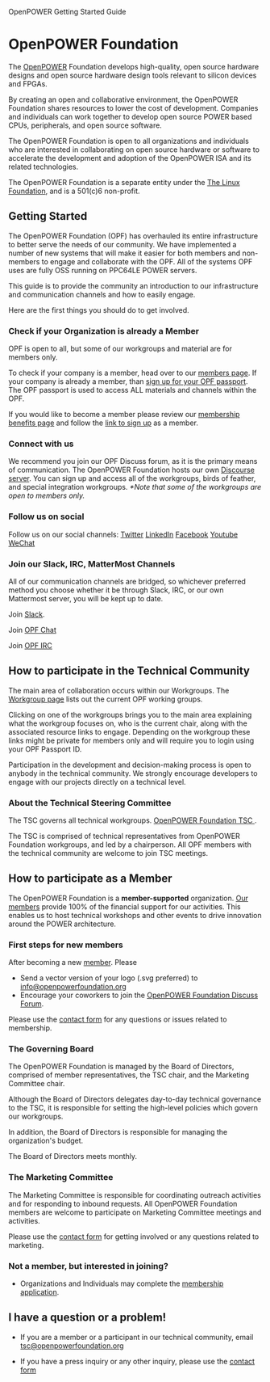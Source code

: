 OpenPOWER Getting Started Guide 

# OpenPOWER Foundation

The [OpenPOWER](https://openpowerfoundation.org) Foundation develops high-quality, open source hardware designs and open source hardware design tools relevant to silicon devices and FPGAs.

By creating an open and collaborative environment, the OpenPOWER Foundation shares resources to lower the cost of development. Companies and individuals can work together to develop open source POWER based CPUs, peripherals, and open source software.

The OpenPOWER Foundation is open to all organizations and individuals who are interested in collaborating on open source hardware or software to accelerate the development and adoption of the OpenPOWER ISA and its related technologies.

The OpenPOWER Foundation is a separate entity under the [The Linux Foundation](https://linuxfoundation.org), and is a 501(c)6 non-profit.


## Getting Started

The OpenPOWER Foundation (OPF) has overhauled its entire infrastructure to better serve the needs of our community. We have implemented a number of new systems that will make it easier for both members and non-members to engage and collaborate with the OPF. All of the systems OPF uses are fully OSS running on PPC64LE POWER servers.

This guide is to provide the community an introduction to our infrastructure and communication channels and how to easily engage. 

Here are the first things you should do to get involved. 

### Check if your Organization is already a Member

OPF is open to all, but some of our workgroups and material are for members only. 

To check if your company is a member, head over to our [members page](https://openpowerfoundation.org/members/). If your company is already a member, than [sign up for your OPF passport](https://openpowerfoundation.org/passport/). The OPF passport is used to access ALL materials and channels within the OPF.

If you would like to become a member please review our [membership benefits page](https://openpowerfoundation.org/join/) and follow the [link to sign up](https://enrollment.lfx.linuxfoundation.org/?project=openpowerfoundation) as a member. 

### Connect with us

We recommend you join our OPF Discuss forum, as it is the primary means of communication.  The OpenPOWER Foundation hosts our own [Discourse server](https://discuss.openpower.foundation/). You can sign up and access all of the workgroups, birds of feather, and special integration workgroups. 
_*Note that some of the workgroups are open to members only._


### Follow us on social

Follow us on our social channels: 
[Twitter](https://twitter.com/openpowerorg)
[LinkedIn](https://www.linkedin.com/company/openpower-foundation/)
[Facebook](https://www.facebook.com/openpower)
[Youtube](https://www.youtube.com/channel/UCNVcHm09eXVbvUzZkQs0_Sg)
[WeChat](http://weixin.qq.com/r/2DrD20PEWx4krQe492-K)



### Join our Slack, IRC, MatterMost Channels

All of our communication channels are bridged, so whichever preferred method you choose whether it be through Slack, IRC, or our own Mattermost server, you will be kept up to date.

Join [Slack](https://join.slack.com/t/openpowerfoundation/shared_invite/zt-9l4fabj6-C55eMvBqAPTbzlDS1b7bzQ).

Join [OPF Chat](https://chat.openpower.foundation/)

Join [OPF IRC](https://irc.openpower.foundation/)
 

## How to participate in the Technical Community


The main area of collaboration occurs within our Workgroups. The [Workgroup page](https://openpowerfoundation.org/groups/) lists out the current OPF working groups. 

Clicking on one of the workgroups brings you to the main area explaining what the workgroup focuses on, who is the current chair, along with the associated resource links to engage. Depending on the workgroup these links might be private for members only and will require you to login using your OPF Passport ID.

Participation in the development and decision-making process is open to anybody in the technical community.  We strongly encourage developers to engage with our projects directly on a technical level.

### About the Technical Steering Committee

The TSC governs all technical workgroups. [OpenPOWER Foundation TSC ](https://openpowerfoundation.org/steeringcommittee/). 

The TSC is comprised of technical representatives from OpenPOWER Foundation workgroups, and led by a chairperson.  All OPF members with the technical community are welcome to join TSC meetings.



## How to participate as a Member

The OpenPOWER Foundation is a **member-supported** organization.  [Our members](https://openpowerfoundation.org/members/) provide 100% of the financial support for our activities. This enables us to host technical workshops and other events to drive innovation around the POWER architecture. 

### First steps for new members

After becoming a new [member](https://openpowerfoundation.org/members/).  Please

* Send a vector version of your logo (.svg preferred) to [info@openpowerfoundation.org](mailto:info@openpowerfoundation.org)
* Encourage your coworkers to join the [OpenPOWER Foundation Discuss Forum](https://discuss.openpower.foundation/categories).

Please use the [contact form](https://openpowerfoundation.org/contact/) for any questions or issues related to membership.

### The Governing Board

The OpenPOWER Foundation is managed by the Board of Directors, comprised of member representatives, the TSC chair, and the Marketing Committee chair.

Although the Board of Directors delegates day-to-day technical governance to the TSC, it is responsible for setting the high-level policies which govern our workgroups.

In addition, the Board of Directors is responsible for managing the organization's budget.

The Board of Directors meets monthly.

### The Marketing Committee

The Marketing Committee is responsible for coordinating outreach activities and for responding to inbound requests.  All OpenPOWER Foundation members are welcome to participate on Marketing Committee meetings and activities.

Please use the [contact form](https://openpowerfoundation.org/contact/) for getting involved or any questions related to marketing.



### Not a member, but interested in joining?


* Organizations and Individuals may complete the [membership application](https://openpowerfoundation.org/join).


## I have a question or a problem!

* If you are a member or a participant in our technical community, email [tsc@openpowerfoundation.org](mailto:tsc@openpowerfoundation.org)

* If you have a press inquiry or any other inquiry, please use the [contact form](https://openpowerfoundation.org/contact/)
